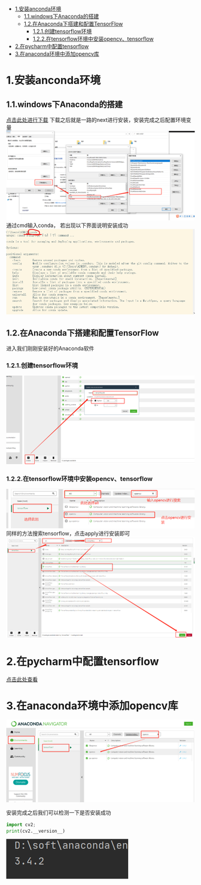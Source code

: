 <!-- TOC -->

- [1.安装anconda环境](#1安装anconda环境)
  - [1.1.windows下Anaconda的搭建](#11windows下anaconda的搭建)
  - [1.2.在Anaconda下搭建和配置TensorFlow](#12在anaconda下搭建和配置tensorflow)
    - [1.2.1.创建tensorflow环境](#121创建tensorflow环境)
    - [1.2.2.在tensorflow环境中安装opencv、tensorflow](#122在tensorflow环境中安装opencvtensorflow)
- [2.在pycharm中配置tensorflow](#2在pycharm中配置tensorflow)
- [3.在anaconda环境中添加opencv库](#3在anaconda环境中添加opencv库)

<!-- /TOC -->
# 1.安装anconda环境
## 1.1.windows下Anaconda的搭建
[点击此处进行下载](https://www.anaconda.com/products/individual)
下载之后就是一路的next进行安装，安装完成之后配置环境变量
![](2.png)
通过cmd输入conda， 若出现以下界面说明安装成功
![](1.png)
## 1.2.在Anaconda下搭建和配置TensorFlow
进入我们刚刚安装好的Anaconda软件 
### 1.2.1.创建tensorflow环境
![](3.png)
### 1.2.2.在tensorflow环境中安装opencv、tensorflow
![](4.png)
同样的方法搜索tensorflow，点击apply进行安装即可
![](5.png)
# 2.在pycharm中配置tensorflow
[点击此处查看](https://blog.csdn.net/zhiyikeji/article/details/112599958)
# 3.在anaconda环境中添加opencv库
![](6.png)

安装完成之后我们可以检测一下是否安装成功
``` python
import cv2;
print(cv2.__version__)
```
![](7.png)